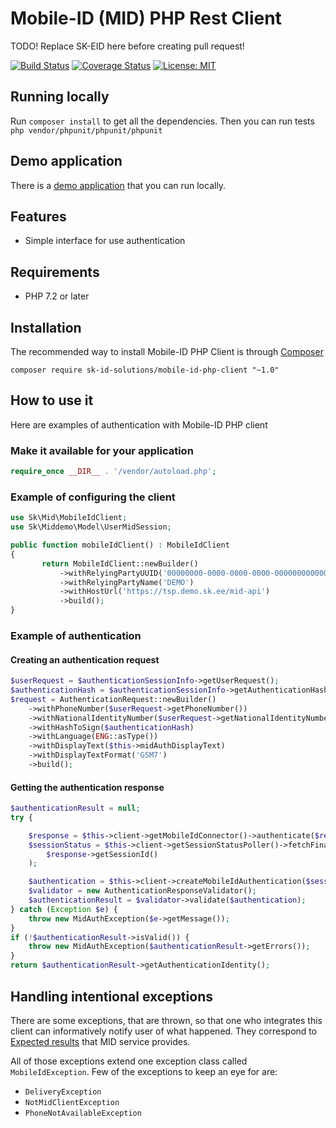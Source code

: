 # Mobile-ID (MID) PHP Rest Client


TODO! Replace SK-EID here before creating pull request!

[![Build Status](https://api.travis-ci.org/mikk125/mid-rest-php-client.svg?branch=master)](https://travis-ci.org/mikk125/mid-rest-php-client)
[![Coverage Status](https://img.shields.io/codecov/c/github/mikk125/mid-rest-php-client.svg)](https://codecov.io/gh/mikk125/mid-rest-php-client)
[![License: MIT](https://img.shields.io/github/license/mashape/apistatus.svg)](https://opensource.org/licenses/MIT)

## Running locally

Run `composer install` to get all the dependencies.
Then you can run tests `php vendor/phpunit/phpunit/phpunit`

## Demo application 

There is a [demo application](https://github.com/SK-EID/mid-rest-php-demo) that you can run locally. 

## Features

* Simple interface for use authentication

 ## Requirements
 
 * PHP 7.2 or later
 
 ## Installation
 
 The recommended way to install Mobile-ID PHP Client is through [Composer](https://getcomposer.org/)
 
 ```
 composer require sk-id-solutions/mobile-id-php-client "~1.0"
 ```
 
## How to use it

Here are examples of authentication with Mobile-ID PHP client

### Make it available for your application

``` PHP
require_once __DIR__ . '/vendor/autoload.php';
```

### Example of configuring the client

``` PHP
use Sk\Mid\MobileIdClient;
use Sk\Middemo\Model\UserMidSession;

public function mobileIdClient() : MobileIdClient
{
       return MobileIdClient::newBuilder()
           ->withRelyingPartyUUID('00000000-0000-0000-0000-000000000000')
           ->withRelyingPartyName('DEMO')
           ->withHostUrl('https://tsp.demo.sk.ee/mid-api')
           ->build();
}
```

### Example of authentication

#### Creating an authentication request

``` PHP
$userRequest = $authenticationSessionInfo->getUserRequest();
$authenticationHash = $authenticationSessionInfo->getAuthenticationHash();
$request = AuthenticationRequest::newBuilder()
    ->withPhoneNumber($userRequest->getPhoneNumber())
    ->withNationalIdentityNumber($userRequest->getNationalIdentityNumber())
    ->withHashToSign($authenticationHash)
    ->withLanguage(ENG::asType())
    ->withDisplayText($this->midAuthDisplayText)
    ->withDisplayTextFormat('GSM7')
    ->build();
```

#### Getting the authentication response

``` PHP
$authenticationResult = null;
try {

    $response = $this->client->getMobileIdConnector()->authenticate($request);
    $sessionStatus = $this->client->getSessionStatusPoller()->fetchFinalSessionStatus(
        $response->getSessionId()
    );

    $authentication = $this->client->createMobileIdAuthentication($sessionStatus, $authenticationHash);
    $validator = new AuthenticationResponseValidator();
    $authenticationResult = $validator->validate($authentication);
} catch (Exception $e) {
    throw new MidAuthException($e->getMessage());
}
if (!$authenticationResult->isValid()) {
    throw new MidAuthException($authenticationResult->getErrors());
}
return $authenticationResult->getAuthenticationIdentity();
```


## Handling intentional exceptions

There are some exceptions, that are thrown, so that one who integrates this client can informatively
notify user of what happened. They correspond to [Expected results](https://github.com/SK-EID/MID/wiki/Test-number-for-automated-testing-in-DEMO#test-numbers-for-automated-testing) that MID service provides.

All of those exceptions extend one exception class called ```MobileIdException```.
Few of the exceptions to keep an eye for are:
* ```DeliveryException```
* ```NotMidClientException```
* ```PhoneNotAvailableException```
